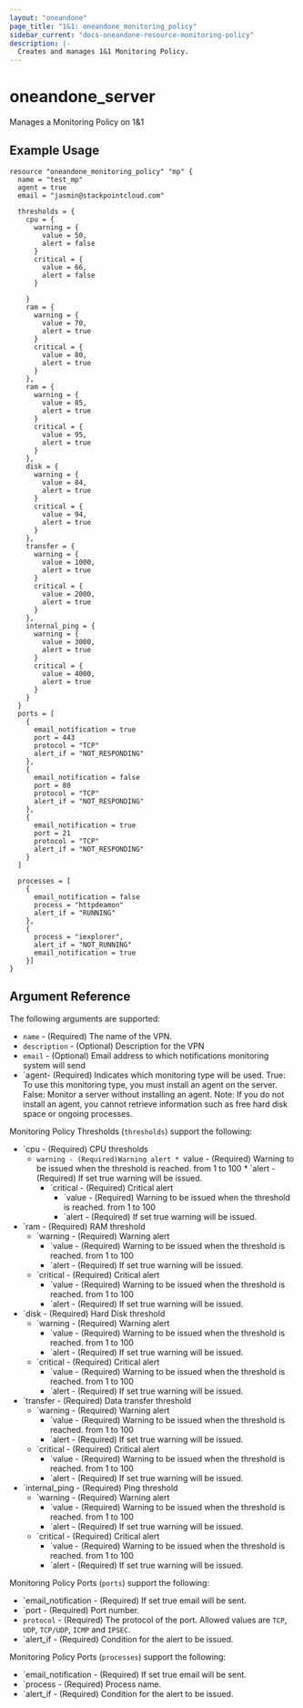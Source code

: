 ```yaml
---
layout: "oneandone"
page_title: "1&1: oneandone_monitoring_policy"
sidebar_current: "docs-oneandone-resource-monitoring-policy"
description: |-
  Creates and manages 1&1 Monitoring Policy.
---
```


# oneandone\_server

Manages a Monitoring Policy on 1&1

## Example Usage

```hcl
resource "oneandone_monitoring_policy" "mp" {
  name = "test_mp"
  agent = true
  email = "jasmin@stackpointcloud.com"

  thresholds = {
    cpu = {
      warning = {
        value = 50,
        alert = false
      }
      critical = {
        value = 66,
        alert = false
      }

    }
    ram = {
      warning = {
        value = 70,
        alert = true
      }
      critical = {
        value = 80,
        alert = true
      }
    },
    ram = {
      warning = {
        value = 85,
        alert = true
      }
      critical = {
        value = 95,
        alert = true
      }
    },
    disk = {
      warning = {
        value = 84,
        alert = true
      }
      critical = {
        value = 94,
        alert = true
      }
    },
    transfer = {
      warning = {
        value = 1000,
        alert = true
      }
      critical = {
        value = 2000,
        alert = true
      }
    },
    internal_ping = {
      warning = {
        value = 3000,
        alert = true
      }
      critical = {
        value = 4000,
        alert = true
      }
    }
  }
  ports = [
    {
      email_notification = true
      port = 443
      protocol = "TCP"
      alert_if = "NOT_RESPONDING"
    },
    {
      email_notification = false
      port = 80
      protocol = "TCP"
      alert_if = "NOT_RESPONDING"
    },
    {
      email_notification = true
      port = 21
      protocol = "TCP"
      alert_if = "NOT_RESPONDING"
    }
  ]

  processes = [
    {
      email_notification = false
      process = "httpdeamon"
      alert_if = "RUNNING"
    },
    {
      process = "iexplorer",
      alert_if = "NOT_RUNNING"
      email_notification = true
    }]
}
```

## Argument Reference

The following arguments are supported:

* `name` - (Required) The name of the VPN.
* `description` - (Optional) Description for the VPN
* `email` - (Optional)  Email address to which notifications monitoring system will send
* `agent- (Required) Indicates which monitoring type will be used. True: To use this monitoring type, you must install an agent on the server.  False: Monitor a server without installing an agent. Note: If you do not install an agent, you cannot retrieve information such as free hard disk space or ongoing processes.

Monitoring Policy Thresholds (`thresholds`) support the following:

* `cpu - (Required) CPU thresholds
    * `warning - (Required)Warning alert
            * `value - (Required) Warning to be issued when the threshold is reached. from 1 to 100
            * `alert - (Required) If set true warning will be issued.
        * `critical - (Required) Critical alert
            * `value - (Required) Warning to be issued when the threshold is reached. from 1 to 100
            * `alert - (Required) If set true warning will be issued.
* `ram - (Required) RAM threshold
    * `warning - (Required) Warning alert
        * `value - (Required) Warning to be issued when the threshold is reached. from 1 to 100
        * `alert - (Required) If set true warning will be issued.
    * `critical - (Required) Critical alert
        * `value - (Required) Warning to be issued when the threshold is reached. from 1 to 100
        * `alert - (Required) If set true warning will be issued.
* `disk - (Required) Hard Disk threshold
    * `warning - (Required) Warning alert
        * `value - (Required) Warning to be issued when the threshold is reached. from 1 to 100
        * `alert - (Required) If set true warning will be issued.
    * `critical - (Required) Critical alert
        * `value - (Required) Warning to be issued when the threshold is reached. from 1 to 100
        * `alert - (Required) If set true warning will be issued.
* `transfer - (Required) Data transfer threshold
    * `warning - (Required) Warning alert
        * `value - (Required) Warning to be issued when the threshold is reached. from 1 to 100
        * `alert - (Required) If set true warning will be issued.
    * `critical - (Required) Critical alert
        * `value - (Required) Warning to be issued when the threshold is reached. from 1 to 100
        * `alert - (Required) If set true warning will be issued.
* `internal_ping - (Required) Ping threshold
    * `warning - (Required) Warning alert
        * `value - (Required) Warning to be issued when the threshold is reached. from 1 to 100
        * `alert - (Required) If set true warning will be issued.
    * `critical - (Required) Critical alert
        * `value - (Required) Warning to be issued when the threshold is reached. from 1 to 100
        * `alert - (Required) If set true warning will be issued.

Monitoring Policy Ports (`ports`) support the following:

* `email_notification - (Required) If set true email will be sent.
* `port - (Required) Port number.
* `protocol` - (Required) The protocol of the port. Allowed values are `TCP`, `UDP`, `TCP/UDP`, `ICMP` and `IPSEC`.
* `alert_if - (Required) Condition for the alert to be issued.

Monitoring Policy Ports (`processes`) support the following:

* `email_notification - (Required) If set true email will be sent.
* `process - (Required) Process name.
* `alert_if - (Required) Condition for the alert to be issued.
